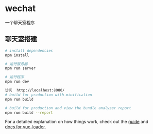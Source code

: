 # wechat

一个聊天室程序


## 聊天室搭建

``` bash
# install dependencies
npm install

# 运行服务器
npm run server

# 运行程序
npm run dev

访问  http://localhost:8080/
# build for production with minification
npm run build

# build for production and view the bundle analyzer report
npm run build --report
```

For a detailed explanation on how things work, check out the [guide](http://vuejs-templates.github.io/webpack/) and [docs for vue-loader](http://vuejs.github.io/vue-loader).
